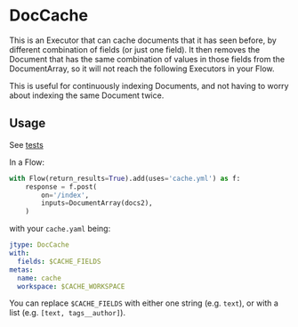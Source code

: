 # DocCache

This is an Executor that can cache documents that it has seen before, by different combination of fields (or just one field). It then removes the Document that has the same combination of values in those fields from the DocumentArray, so it will not reach the following Executors in your Flow.

This is useful for continuously indexing Documents, and not having to worry about indexing the same Document twice. 

## Usage

See [tests](./tests)

In a Flow:

```python
with Flow(return_results=True).add(uses='cache.yml') as f:
    response = f.post(
        on='/index',
        inputs=DocumentArray(docs2),
    )
```


with your `cache.yaml` being:

```yaml
jtype: DocCache
with:
  fields: $CACHE_FIELDS
metas:
  name: cache
  workspace: $CACHE_WORKSPACE
```

You can replace `$CACHE_FIELDS` with either one string (e.g. `text`), or with a list (e.g. `[text, tags__author]`).
